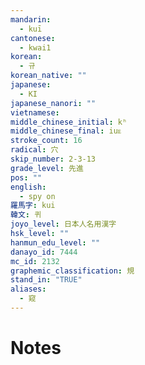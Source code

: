 ```yaml
---
mandarin:
  - kuī
cantonese:
  - kwai1
korean:
  - 규
korean_native: ""
japanese:
  - KI
japanese_nanori: ""
vietnamese:
middle_chinese_initial: kʰ
middle_chinese_final: iuᴇ
stroke_count: 16
radical: 穴
skip_number: 2-3-13
grade_level: 先進
pos: ""
english:
  - spy on
羅馬字: kui
韓文: 퀴
joyo_level: 日本人名用漢字
hsk_level: ""
hanmun_edu_level: ""
danayo_id: 7444
mc_id: 2132
graphemic_classification: 規
stand_in: "TRUE"
aliases:
  - 窥
---
```


# Notes
